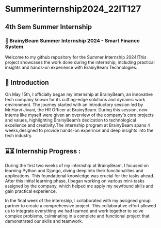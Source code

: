 # Summerinternship2024_22IT127
## 4th Sem Summer Internship
### 🌟 BrainyBeam Summer Internship 2024 - Smart Finance System
Welcome to my github repository for the Summer Internship 2024!This project showcases the work done during the internship, including practical insights and hands-on experience with BrainyBeam Technologies.

## 🚀 Introduction
On May 15th, I officially began my internship at BrainyBeam, an innovative tech company known for its cutting-edge solutions and dynamic work environment. The journey started with an introductory session led by Mr.Harvi Jivani, the HR Officer at BrainyBeam. During this session, new interns like myself were given an overview of the company's core projects and values, highlighting BrainyBeam’s dedication to technological excellence and creativity.The internship program at BrainyBeam spans 4 weeks,designed to provide hands-on experince and deep insights into the tech industry.

## ⌛⏳ Internship Progress :
During the first two weeks of my internship at BrainyBeam, I focused on learning Python and Django, diving deep into their functionalities and applications. This foundational knowledge was crucial for the tasks ahead. After this initial learning phase, I began working on various mini-tasks assigned by the company, which helped me apply my newfound skills and gain practical experience.

In the final week of the internship, I collaborated with my assigned group partner to create a comprehensive project. This collaborative effort allowed us to integrate everything we had learned and work together to solve complex problems, culminating in a complete and functional project that demonstrated our skills and teamwork.
